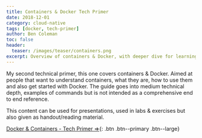 ```yaml
---
title: Containers & Docker Tech Primer
date: 2018-12-01
category: cloud-native
tags: [docker, tech-primer]
author: Ben Coleman
toc: false
header:
  teaser: /images/teaser/containers.png
excerpt: Overview of containers & Docker, with deeper dive for learning & reference 
---
```


My second technical primer, this one covers containers & Docker. Aimed at people that want to understand containers, what they are, how to use them and also get started with Docker. The guide goes into medium technical depth, examples of commands but is not intended as a comprehensive end to end reference.  

This content can be used for presentations, used in labs & exercises but also given as handout/reading material.

[Docker & Containers - Tech Primer ⇒](https://1drv.ms/p/s!AhEX99ErZbKGg3x_WG35WsAQjNJS){: .btn .btn--primary .btn--large}

